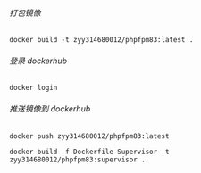 ###### 打包镜像

```shell
docker build -t zyy314680012/phpfpm83:latest .
```

###### 登录 dockerhub

```shell
docker login
```

###### 推送镜像到 dockerhub

```shell
docker push zyy314680012/phpfpm83:latest
```

```shell
docker build -f Dockerfile-Supervisor -t zyy314680012/phpfpm83:supervisor .
```
